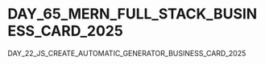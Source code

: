 # DAY_65_MERN_FULL_STACK_BUSINESS_CARD_2025
DAY_22_JS_CREATE_AUTOMATIC_GENERATOR_BUSINESS_CARD_2025
